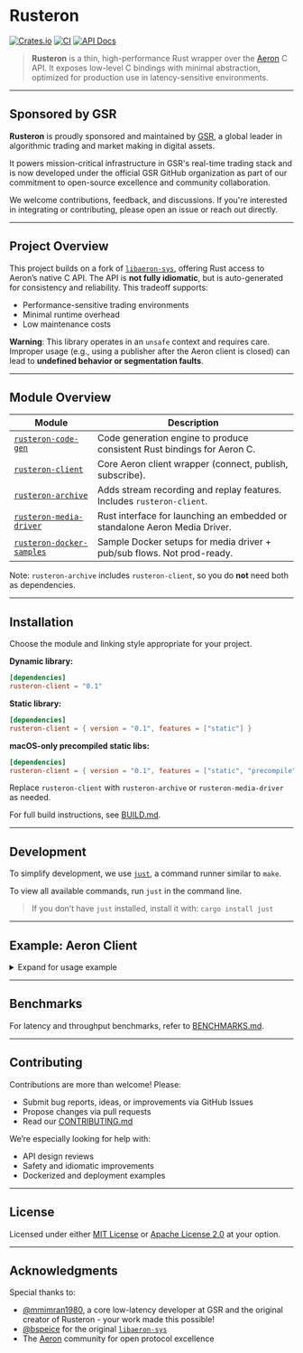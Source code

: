 # Rusteron

[![Crates.io](https://img.shields.io/crates/v/rusteron-archive)](https://crates.io/crates/rusteron-archive)
[![CI](https://github.com/gsrxyz/rusteron/actions/workflows/ci.yml/badge.svg)](https://github.com/gsrxyz/rusteron/actions/workflows/ci.yml)
[![API Docs](https://custom-icon-badges.demolab.com/badge/githubdocs-blue.svg?logo=log\&logoSource=feather)](https://gsrxyz.github.io/rusteron)

> **Rusteron** is a thin, high-performance Rust wrapper over the [Aeron](https://github.com/real-logic/aeron) C API.
> It exposes low-level C bindings with minimal abstraction, optimized for production use in latency-sensitive environments.

---

## Sponsored by GSR

**Rusteron** is proudly sponsored and maintained by [GSR](https://www.gsr.io), a global leader in algorithmic trading and market making in digital assets.

It powers mission-critical infrastructure in GSR's real-time trading stack and is now developed under the official GSR GitHub organization as part of our commitment to open-source excellence and community collaboration.

We welcome contributions, feedback, and discussions. If you're interested in integrating or contributing, please open an issue or reach out directly.

---

## Project Overview

This project builds on a fork of [`libaeron-sys`](https://github.com/bspeice/libaeron-sys), offering Rust access to Aeron’s native C API. The API is **not fully idiomatic**, but is auto-generated for consistency and reliability. This tradeoff supports:

* Performance-sensitive trading environments
* Minimal runtime overhead
* Low maintenance costs

**Warning**: This library operates in an `unsafe` context and requires care. Improper usage (e.g., using a publisher after the Aeron client is closed) can lead to **undefined behavior or segmentation faults**.

---

## Module Overview

| Module                                                                                            | Description                                                                |
| ------------------------------------------------------------------------------------------------- | -------------------------------------------------------------------------- |
| [`rusteron-code-gen`](https://github.com/gsrxyz/rusteron/tree/main/rusteron-code-gen)             | Code generation engine to produce consistent Rust bindings for Aeron C.    |
| [`rusteron-client`](https://github.com/gsrxyz/rusteron/tree/main/rusteron-client)                 | Core Aeron client wrapper (connect, publish, subscribe).                   |
| [`rusteron-archive`](https://github.com/gsrxyz/rusteron/tree/main/rusteron-archive)               | Adds stream recording and replay features. Includes `rusteron-client`.     |
| [`rusteron-media-driver`](https://github.com/gsrxyz/rusteron/tree/main/rusteron-media-driver)     | Rust interface for launching an embedded or standalone Aeron Media Driver. |
| [`rusteron-docker-samples`](https://github.com/gsrxyz/rusteron/tree/main/rusteron-docker-samples) | Sample Docker setups for media driver + pub/sub flows. Not prod-ready.     |

Note: `rusteron-archive` includes `rusteron-client`, so you do **not** need both as dependencies.

---

## Installation

Choose the module and linking style appropriate for your project.

**Dynamic library:**

```toml
[dependencies]
rusteron-client = "0.1"
```

**Static library:**

```toml
[dependencies]
rusteron-client = { version = "0.1", features = ["static"] }
```

**macOS-only precompiled static libs:**

```toml
[dependencies]
rusteron-client = { version = "0.1", features = ["static", "precompile"] }
```

Replace `rusteron-client` with `rusteron-archive` or `rusteron-media-driver` as needed.

For full build instructions, see [BUILD.md](./BUILD.md).

---

## Development

To simplify development, we use [`just`](https://github.com/casey/just), a command runner similar to `make`.

To view all available commands, run `just` in the command line.

> If you don’t have `just` installed, install it with: `cargo install just`

---

## Example: Aeron Client

<details>
<summary>Expand for usage example</summary>

```rust
use rusteron::client::{Aeron, AeronContext, IntoCString};
use rusteron_media_driver::{AeronDriverContext, AeronDriver};
use std::sync::atomic::{AtomicBool, Ordering};
use std::sync::Arc;
use std::time::Duration;

fn main() -> Result<(), Box<dyn std::error::Error>> {
    // Start embedded media driver
    let media_driver_ctx = AeronDriverContext::new()?;
    let (stop, driver_handle) = AeronDriver::launch_embedded(media_driver_ctx.clone(), false);

    let ctx = AeronContext::new()?;
    ctx.set_dir(&media_driver_ctx.get_dir().into_c_string())?;
    let aeron = Aeron::new(&ctx)?;
    aeron.start()?;

    // Create subscription and publication
    let subscription = aeron
        .async_add_subscription(&"aeron:ipc".into_c_string(), 123,                
                                Handlers::no_available_image_handler(),
                                Handlers::no_unavailable_image_handler())?
        .poll_blocking(Duration::from_secs(5))?;

    let publisher = aeron
        .async_add_publication(&"aeron:ipc".into_c_string(), 123)?
        .poll_blocking(Duration::from_secs(5))?;

    let message = "Hello, Aeron!".as_bytes();
    let result = publisher.offer(message, Handlers::no_reserved_value_supplier_handler());

    // Fragment handler example
    struct FragmentHandler;
    impl AeronFragmentHandlerCallback for FragmentHandler {
        fn handle_aeron_fragment_handler(
            &mut self,
            msg: &[u8],
            header: AeronHeader,
        ) {
            println!(
                "received a message from aeron {:?}, msg length:{}",
                header.position(),
                msg.len()
            );
        }
    }

    let (closure, _inner) = Handler::leak_with_fragment_assembler(FragmentHandler)?;

    let mut count = 0;
    while count < 10000 {
        subscription.poll(Some(&closure), 128)?;
        count += 1;
    }
    Ok(())
}
```

</details>

---

## Benchmarks

For latency and throughput benchmarks, refer to [BENCHMARKS.md](./BENCHMARKS.md).

---

## Contributing

Contributions are more than welcome! Please:

* Submit bug reports, ideas, or improvements via GitHub Issues
* Propose changes via pull requests
* Read our [CONTRIBUTING.md](https://github.com/gsrxyz/rusteron/blob/main/CONTRIBUTING.md)

We’re especially looking for help with:

* API design reviews
* Safety and idiomatic improvements
* Dockerized and deployment examples

---

## License

Licensed under either [MIT License](https://opensource.org/licenses/MIT) or [Apache License 2.0](https://www.apache.org/licenses/LICENSE-2.0) at your option.

---

## Acknowledgments

Special thanks to:

* [@mmimran1980](https://github.com/mimran1980), a core low-latency developer at GSR and the original creator of Rusteron - your work made this possible!
* [@bspeice](https://github.com/bspeice) for the original [`libaeron-sys`](https://github.com/bspeice/libaeron-sys)
* The [Aeron](https://github.com/real-logic/aeron) community for open protocol excellence
